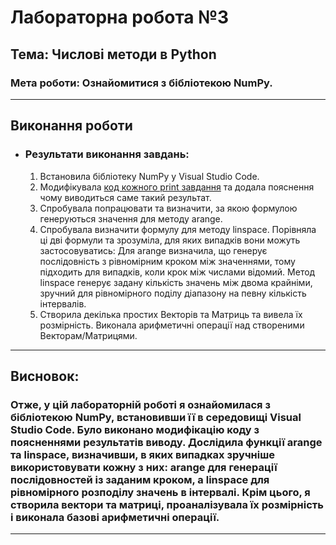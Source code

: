 # Лабораторна робота №3
## Тема: Числові методи в Python  
### Мета роботи: Ознайомитися з бібліотекою NumPy.

---
## Виконання роботи
* ### Результати виконання завдань:
    1. Встановила бібліотеку NumPy у Visual Studio Code. 
    1. Модифікувала [код кожного print завдання](./1_numpy.ipynb) та додала пояснення чому виводиться саме такий результат.
    1. Спробувала попрацювати та визначити, за якою формулою генеруються значення для методу arange.
    1. Спробувала визначити формулу для методу linspace. Порівняла ці дві формули та зрозуміла, для яких випадків вони можуть застосовуватись: Для arange визначила, що генерує послідовність з рівномірним кроком між значеннями, тому підходить для випадків, коли крок між числами відомий. Метод linspace генерує задану кількість значень між двома крайніми, зручний для рівномірного поділу діапазону на певну кількість інтервалів.
    1. Створила декілька простих Векторів та Матриць та вивела їх розмірність. Виконала арифметичні операції над створеними Векторам/Матрицями.

---
## Висновок:
### Отже, у цій лабораторній роботі я ознайомилася з бібліотекою NumPy, встановивши її в середовищі Visual Studio Code. Було виконано модифікацію коду з поясненнями результатів виводу. Дослідила функції arange та linspace, визначивши, в яких випадках зручніше використовувати кожну з них: arange для генерації послідовностей із заданим кроком, а linspace для рівномірного розподілу значень в інтервалі. Крім цього, я створила вектори та матриці, проаналізувала їх розмірність і виконала базові арифметичні операції.
---
⠀⠀⠀⠀